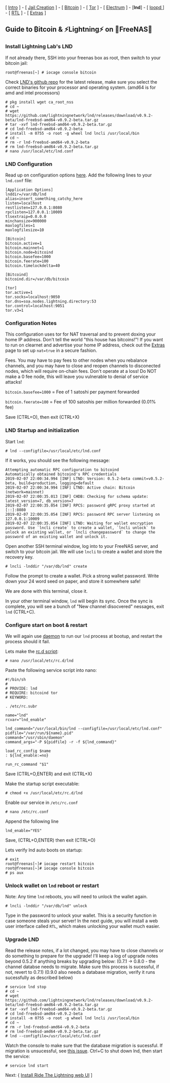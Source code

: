 [ [Intro](README.md) ] - [ [Jail Creation](freenas_1_jail_creation.md) ] - [ [Bitcoin](freenas_2_bitcoin.md) ] - [ [Tor](freenas_3_tor.md) ] - [ [Electrum](freenas_4_electrum.md) ] - [**lnd**] - [ [loopd ](freenas_5a_loopd.md)] - [ [RTL](freenas_6_rtl.md) ] - [ [Extras](extras.md) ]

## Guide to ₿itcoin & ⚡Lightning️⚡ on 🦈FreeNAS🦈

### Install Lightning Lab's LND

If not already there, SSH into your freenas box as root, then switch to your bitcoin jail:
```
root@freenas[~] # iocage console bitcoin
```

Check [LND's github repo](https://github.com/lightningnetwork/lnd/releases) for the latest release, make sure you select the correct binaries for your processor and operating system. (amd64 is for amd and intel processors)
```
# pkg install wget ca_root_nss
# cd ~
# wget https://github.com/lightningnetwork/lnd/releases/download/v0.9.2-beta/lnd-freebsd-amd64-v0.9.2-beta.tar.gz
# tar -xvf lnd-freebsd-amd64-v0.9.2-beta.tar.gz
# cd lnd-freebsd-amd64-v0.9.2-beta
# install -m 0755 -o root -g wheel lnd lncli /usr/local/bin
# cd ~
# rm -r lnd-freebsd-amd64-v0.9.2-beta
# rm lnd-freebsd-amd64-v0.9.2-beta.tar.gz
# nano /usr/local/etc/lnd.conf
```
### LND Configuration
Read up on configuration options [here](https://github.com/lightningnetwork/lnd/blob/master/sample-lnd.conf). 
Add the following lines to your `lnd.conf` file:
```
[Application Options]
lnddir=/var/db/lnd
alias=insert_something_catchy_here
listen=localhost
restlisten=127.0.0.1:8080
rpclisten=127.0.0.1:10009
tlsextraip=0.0.0.0
minchansize=900000
maxlogfiles=1
maxlogfilesize=10

[Bitcoin]
bitcoin.active=1
bitcoin.mainnet=1
bitcoin.node=bitcoind
bitcoin.basefee=1000
bitcoin.feerate=100
bitcoin.timelockdelta=40

[Bitcoind]
bitcoind.dir=/var/db/bitcoin

[tor]
tor.active=1
tor.socks=localhost:9050
tor.dns=soa.nodes.lightning.directory:53
tor.control=localhost:9051
tor.v3=1
```
### Configuration Notes
This configuration uses tor for NAT traversal and to prevent doxing your home IP address. Don't tell the world "this house has bitcoins!"! If you want to run on clearnet and advertise your home IP address, check out the [Extras](extras.md) page to set up `nat=true` in a secure fashion.

Fees. You may have to pay fees to other nodes when you rebalance channels, and you may have to close and reopen channels to disconected nodes, which will require on-chain fees. Don't operate at a loss! Do NOT make a 0 fee node, this will leave you vulnerable to denial of service attacks!

`bitcoin.basefee=1000` = Fee of 1 satoshi per payment forwarded

`bitcoin.feerate=100` = Fee of 100 satoshis per million forwarded (0.01% fee)

Save (CTRL+O), then exit (CTRL+X)

### LND Startup and initialization
Start `lnd`:
```
# lnd --configfile=/usr/local/etc/lnd.conf
```
If it works, you should see the following message:
```
Attempting automatic RPC configuration to bitcoind
Automatically obtained bitcoind's RPC credentials
2019-02-07 22:00:34.994 [INF] LTND: Version: 0.5.2-beta commit=v0.5.2-beta, build=production, logging=default
2019-02-07 22:00:34.994 [INF] LTND: Active chain: Bitcoin (network=mainnet)
2019-02-07 22:00:35.013 [INF] CHDB: Checking for schema update: latest_version=7, db_version=7
2019-02-07 22:00:35.054 [INF] RPCS: password gRPC proxy started at [::]:8080
2019-02-07 22:00:35.054 [INF] RPCS: password RPC server listening on 127.0.0.1:10009
2019-02-07 22:00:35.054 [INF] LTND: Waiting for wallet encryption password. Use `lncli create` to create a wallet, `lncli unlock` to unlock an existing wallet, or `lncli changepassword` to change the password of an existing wallet and unlock it.
```
Open another SSH terminal window, log into to your FreeNAS server, and switch to your bitcoin jail. We will use `lncli` to create a wallet and store the recovery key.
```
# lncli -lnddir "/var/db/lnd" create
```
Follow the prompt to create a wallet. Pick a strong wallet password. Write down your 24 word seed on paper, and store it somewhere safe!

We are done with this terminal, close it.

In your other terminal window, `lnd` will begin its sync. Once the sync is complete, you will see a bunch of "New channel disocvered" nessages, exit `lnd` (CTRL+C). 

### Configure start on boot & restart

We will again use [daemon](https://www.freebsd.org/cgi/man.cgi?query=daemon) to run our `lnd` process at bootup, and restart the process should it fail.

Lets make the [rc.d script](https://www.freebsd.org/doc/en/articles/rc-scripting/):
```
# nano /usr/local/etc/rc.d/lnd
```
Paste the following service script into nano:
```
#!/bin/sh
#
# PROVIDE: lnd
# REQUIRE: bitcoind tor
# KEYWORD:

. /etc/rc.subr

name="lnd"
rcvar="lnd_enable"

lnd_command="/usr/local/bin/lnd --configfile=/usr/local/etc/lnd.conf"
pidfile="/var/run/${name}.pid"
command="/usr/sbin/daemon"
command_args="-P ${pidfile} -r -f ${lnd_command}"

load_rc_config $name
: ${lnd_enable:=no}

run_rc_command "$1"
```
Save (CTRL+O,ENTER) and exit (CTRL+X)

Make the startup script executable:
```
# chmod +x /usr/local/etc/rc.d/lnd
```

Enable our service in `/etc/rc.conf`
```
# nano /etc/rc.conf
```
Append the following line
```
lnd_enable="YES"
```
Save, (CTRL+O,ENTER) then exit (CTRL+O)

Lets verify lnd auto boots on startup:
```
# exit
root@freenas[~]# iocage restart bitcoin
root@freenas[~]# iocage console bitcoin
# ps aux
```
### Unlock wallet on `lnd` reboot or restart
Note: Any time `lnd` reboots, you will need to unlock the wallet again.  
```
# lncli -lnddir "/var/db/lnd" unlock
```
Type in the password to unlock your wallet. This is a security function in case someone steals your server! In the next guide, you will install a web user interface called `RTL`, which makes unlocking your wallet much easier.

### Upgrade LND
Read the release notes, if a lot changed, you may have to close channels or do something to prepare for the upgrade! I'll keep a log of upgrade notes beyond 0.5.2 if anything breaks by upgrading below:
(0.7.1 -> 0.8.0 - the channel databse needs to migrate. Make sure this process is sucessful, if not, revert to 0.7.1)
(0.9.0 also needs a database migration, verify it runs sucessfully as described below)
```
# service lnd stop
# cd ~
# wget https://github.com/lightningnetwork/lnd/releases/download/v0.9.2-beta/lnd-freebsd-amd64-v0.9.2-beta.tar.gz
# tar -xvf lnd-freebsd-amd64-v0.9.2-beta.tar.gz
# cd lnd-freebsd-amd64-v0.9.2-beta
# install -m 0755 -o root -g wheel lnd lncli /usr/local/bin
# cd ~
# rm -r lnd-freebsd-amd64-v0.9.2-beta
# rm lnd-freebsd-amd64-v0.9.2-beta.tar.gz
# lnd --configfile=/usr/local/etc/lnd.conf
```

Watch the console to make sure that the database migration is sucessful. If migration is unsucessful, see [this issue](https://github.com/lightningnetwork/lnd/issues/3606). Ctrl+C to shut down lnd, then start the service:

```
# service lnd start
```

Next: { [Install Ride The Lightning web UI](freenas_6_rtl.md) ]
